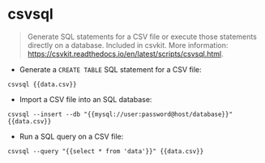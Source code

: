 # csvsql

> Generate SQL statements for a CSV file or execute those statements directly on a database.
> Included in csvkit.
> More information: <https://csvkit.readthedocs.io/en/latest/scripts/csvsql.html>.

- Generate a `CREATE TABLE` SQL statement for a CSV file:

`csvsql {{data.csv}}`

- Import a CSV file into an SQL database:

`csvsql --insert --db "{{mysql://user:password@host/database}}" {{data.csv}}`

- Run a SQL query on a CSV file:

`csvsql --query "{{select * from 'data'}}" {{data.csv}}`

